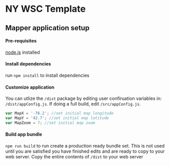 # NY WSC Template


## Mapper application setup

####  Pre-requisites
[node.js](https://nodejs.org/en/download/) installed

####  Install dependencies
run `npm install` to install dependencies

#### Customize application
You can utlize the `/dist` package by editing user confiruation variables in: `/dist/appConfig.js`.  If doing a full build, edit `/src/appConfig.js`.

```JavaScript
var MapX = '-76.2'; //set initial map longitude
var MapY = '42.7'; //set initial map latitude
var MapZoom = 7; //set initial map zoom
```

#### Build app bundle
`npm run build` to run create a production ready bundle set.  This is not used until you are satisfied you have finished edits and are ready to copy to your web server.  Copy the entire contents of `/dist` to your web server

